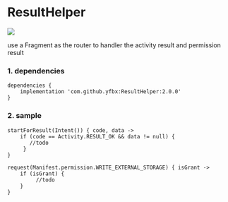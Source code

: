 # ResultHelper
[![](https://img.shields.io/badge/release-2.0.0-blue.svg)](https://github.com/yfbx-repo/ResultHelper/releases)   

use a Fragment as the router to handler the activity result and permission result

### 1. dependencies
```
dependencies {
    implementation 'com.github.yfbx:ResultHelper:2.0.0'
}
```    

### 2. sample 

```
startForResult(Intent()) { code, data ->
    if (code == Activity.RESULT_OK && data != null) {
       //todo
     }
}

request(Manifest.permission.WRITE_EXTERNAL_STORAGE) { isGrant ->
    if (isGrant) {
         //todo
    }
}
```
